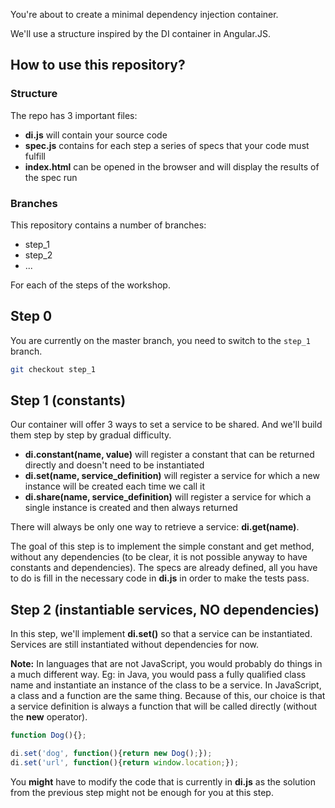 You're about to create a minimal dependency injection container.

We'll use a structure inspired by the DI container in Angular.JS.

## How to use this repository?

### Structure

The repo has 3 important files:

 * **di.js** will contain your source code
 * **spec.js** contains for each step a series of specs that your code must fulfill
 * **index.html** can be opened in the browser and will display the results of the spec run

### Branches

This repository contains a number of branches:

 * step_1
 * step_2
 * ...

For each of the steps of the workshop.

## Step 0

You are currently on the master branch, you need to switch to the `step_1` branch.

```sh
git checkout step_1
```

## Step 1 (constants)

Our container will offer 3 ways to set a service to be shared. And we'll build them step by step by gradual difficulty.

 * **di.constant(name, value)** will register a constant that can be returned directly and doesn't need to be instantiated
 * **di.set(name, service_definition)** will register a service for which a new instance will be created each time we call it
 * **di.share(name, service_definition)** will register a service for which a single instance is created and then always returned

There will always be only one way to retrieve a service: **di.get(name)**.

The goal of this step is to implement the simple constant and get method, without any dependencies (to be clear, it is not possible anyway to have constants and dependencies). The specs are already defined, all you have to do is fill in the necessary code in **di.js** in order to make the tests pass.

## Step 2 (instantiable services, NO dependencies)

In this step, we'll implement **di.set()** so that a service can be instantiated. Services are still instantiated without dependencies for now.

**Note:** In languages that are not JavaScript, you would probably do things in a much different way. Eg: in Java, you would pass a fully qualified class name and instantiate an instance of the class to be a service. In JavaScript, a class and a function are the same thing. Because of this, our choice is that a service definition is always a function that will be called directly (without the **new** operator).

```js
function Dog(){};

di.set('dog', function(){return new Dog();});
di.set('url', function(){return window.location;});
```
You **might** have to modify the code that is currently in **di.js** as the solution from the previous step might not be enough for you at this step.